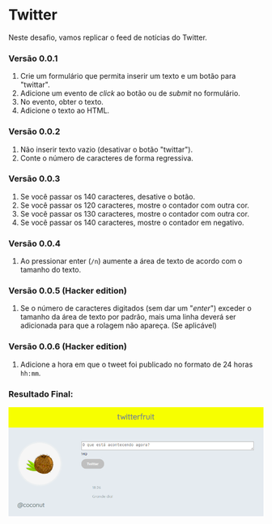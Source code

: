﻿# Twitter

Neste desafio, vamos replicar o feed de notícias do Twitter.


### Versão 0.0.1

1.  Crie um formulário que permita inserir um texto e um botão para "twittar".
2.  Adicione um evento de  _click_  ao botão ou de  _submit_  no formulário.
3.  No evento, obter o texto.
4.  Adicione o texto ao HTML.

### Versão 0.0.2

1.  Não inserir texto vazio (desativar o botão "twittar").
2.  Conte o número de caracteres de forma regressiva.

### Versão 0.0.3

1.  Se você passar os 140 caracteres, desative o botão.
2.  Se você passar os 120 caracteres, mostre o contador com outra cor.
3.  Se você passar os 130 caracteres, mostre o contador com outra cor.
4.  Se você passar os 140 caracteres, mostre o contador em negativo.

### Versão 0.0.4

1.  Ao pressionar enter (`/n`) aumente a área de texto de acordo com o tamanho do texto.

### Versão 0.0.5 (Hacker edition)

1.  Se o número de caracteres digitados (sem dar um "_enter_") exceder o tamanho da área de texto por padrão, mais uma linha deverá ser adicionada para que a rolagem não apareça. (Se aplicável)

### Versão 0.0.6 (Hacker edition)

1.  Adicione a hora em que o tweet foi publicado no formato de 24 horas  `hh:mm`.

### Resultado Final:

![Print da tela do projeto de replica do feed do Twitter](https://github.com/camebastos/twitter/blob/master/src/assets/print.png?raw=true)
